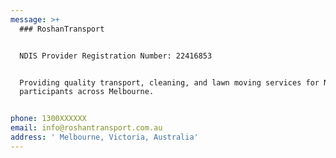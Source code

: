 ```yaml
---
message: >+
  ### RoshanTransport


  NDIS Provider Registration Number: 22416853


  Providing quality transport, cleaning, and lawn moving services for NDIS
  participants across Melbourne.


phone: 1300XXXXXX
email: info@roshantransport.com.au
address: ' Melbourne, Victoria, Australia'
---
```



